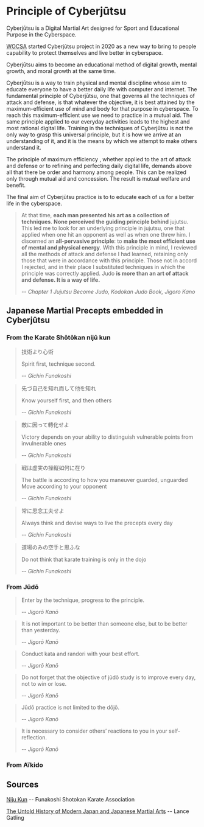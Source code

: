 # Principle of Cyberjūtsu

Cyberjūtsu is a Digital Martial Art designed for Sport and Educational Purpose in the Cyberspace. 

[WOCSA](http://wocsa.org) started Cyberjūtsu project in 2020 as a new way to bring to people capability to protect themselves and live better in cyberspace.

Cyberjūtsu aims to become an educational method of digital growth, mental growth, and moral growth at the same time.

Cyberjūtsu is a way to train physical and mental discipline whose aim to educate everyone to have a better daily life with computer and internet. The fundamental principle of Cyberjūtsu, one that governs all the techniques of attack and defense, is that whatever the objective, it is best attained by the maximum-efficient use of mind and body for that purpose in cyberspace. To reach this maximum-efficient use we need to practice in a mutual aid. The same principle applied to our everyday activities leads to the highest and most rational digital life. Training in the techniques of Cyberjūtsu is not the only way to  grasp this universal principle, but it is how we arrive at an understanding of it, and it is the means by which we attempt to make others understand it. 

The principle of maximum efficiency , whether applied to the art of attack and defense or to refining and perfecting daily digital life, demands above all that there be order and harmony among people. This can be realized only through mutual aid and concession. The result is mutual welfare and benefit.  

The final aim of Cyberjūtsu practice is to to educate each of us for a better life in the cyberspace. 

>At that time, <b>each man presented his art as a collection of techniques</b>. <b>None  perceived the guiding principle behind</b> jujutsu.
This led me to look for an underlying principle in jujutsu, one that applied when one hit an opponent as well as when one threw him.
I discerned an <b>all-pervasive principle</b>: to <b>make the most efficient use of mental and physical energy</b>.
With this principle in mind, I reviewed all the methods of attack and defense I had learned, retaining only those that were in accordance with this principle.
Those not in accord I rejected,  and in their place I substituted techniques in which the principle was correctly applied.
Judo <b>is more than an art of attack and defense. It is a way of life.</b> 
>
> -- <cite>Chapter 1 Jujutsu Become Judo, Kodokan Judo Book, Jigoro Kano</cite>


## Japanese Martial Precepts embedded in Cyberjūtsu

### From the Karate Shōtōkan nijū kun

>技術より心術
>
>Spirit first, technique second.
>
> -- <cite>Gichin Funakoshi</cite>

>先づ自己を知れ而して他を知れ
>
>Know yourself first, and then others
>
> -- <cite>Gichin Funakoshi</cite>

>敵に因って轉化せよ
>
>Victory depends on your ability to distinguish vulnerable points from invulnerable ones
>
> -- <cite>Gichin Funakoshi</cite>

>戦は虚実の操縦如何に在り
>
>The battle is according to how you maneuver guarded, unguarded Move according to your opponent
>
> -- <cite>Gichin Funakoshi</cite>

> 常に思念工夫せよ
> 
> Always think and devise ways to live the precepts every day
>
> -- <cite>Gichin Funakoshi</cite>

> 道場のみの空手と思ふな
> 
> Do not think that karate training is only in the dojo
>
> -- <cite>Gichin Funakoshi</cite>

### From Jūdō

> Enter by the technique, progress to the principle.
>
> -- <cite>Jigorō Kanō</cite>

> It is not important to be better than someone else, but to be better than yesterday.
>
> -- <cite>Jigorō Kanō</cite>

> Conduct kata and randori with your best effort.
>
> -- <cite>Jigorō Kanō</cite>


> Do not forget that the objective of jūdō study is to improve every day,
not to win or lose.
>
> -- <cite>Jigorō Kanō</cite>

> Jūdō practice is not limited to the dōjō.
>
> -- <cite>Jigorō Kanō</cite>


> It is necessary to consider others’ reactions to you in your self-reflection.
>
> -- <cite>Jigorō Kanō</cite>


### From Aïkido


## Sources
[Niju Kun](https://fska.com/?page_id=186) -- Funakoshi Shotokan Karate Association

[The Untold History of Modern Japan and Japanese Martial Arts](https://kanochronicles.com/author/lgatling77/) -- Lance Gatling


